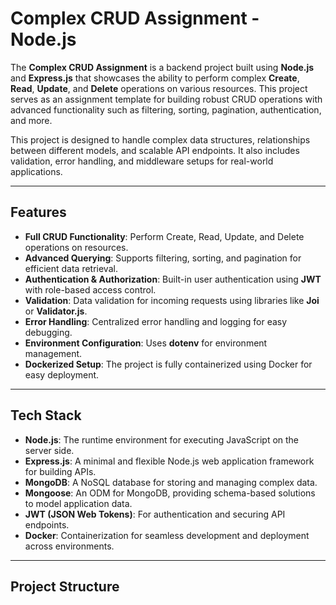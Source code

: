 # Complex CRUD Assignment - Node.js

The **Complex CRUD Assignment** is a backend project built using **Node.js** and **Express.js** that showcases the ability to perform complex **Create**, **Read**, **Update**, and **Delete** operations on various resources. This project serves as an assignment template for building robust CRUD operations with advanced functionality such as filtering, sorting, pagination, authentication, and more.

This project is designed to handle complex data structures, relationships between different models, and scalable API endpoints. It also includes validation, error handling, and middleware setups for real-world applications.

---

## Features

- **Full CRUD Functionality**: Perform Create, Read, Update, and Delete operations on resources.
- **Advanced Querying**: Supports filtering, sorting, and pagination for efficient data retrieval.
- **Authentication & Authorization**: Built-in user authentication using **JWT** with role-based access control.
- **Validation**: Data validation for incoming requests using libraries like **Joi** or **Validator.js**.
- **Error Handling**: Centralized error handling and logging for easy debugging.
- **Environment Configuration**: Uses **dotenv** for environment management.
- **Dockerized Setup**: The project is fully containerized using Docker for easy deployment.
  
---

## Tech Stack

- **Node.js**: The runtime environment for executing JavaScript on the server side.
- **Express.js**: A minimal and flexible Node.js web application framework for building APIs.
- **MongoDB**: A NoSQL database for storing and managing complex data.
- **Mongoose**: An ODM for MongoDB, providing schema-based solutions to model application data.
- **JWT (JSON Web Tokens)**: For authentication and securing API endpoints.
- **Docker**: Containerization for seamless development and deployment across environments.

---

## Project Structure


